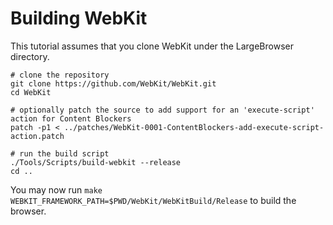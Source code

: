 # Building WebKit

This tutorial assumes that you clone WebKit under the LargeBrowser directory.

```
# clone the repository
git clone https://github.com/WebKit/WebKit.git
cd WebKit

# optionally patch the source to add support for an 'execute-script' action for Content Blockers
patch -p1 < ../patches/WebKit-0001-ContentBlockers-add-execute-script-action.patch

# run the build script
./Tools/Scripts/build-webkit --release
cd ..
```

You may now run `make WEBKIT_FRAMEWORK_PATH=$PWD/WebKit/WebKitBuild/Release` to build the browser.

